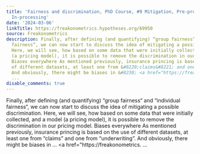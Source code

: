 ```yaml
---
title: 'Fairness and discrimination, PhD Course, #9 Mitigation, Pre-processing and
  In-processing'
date: '2024-03-06'
linkTitle: https://freakonometrics.hypotheses.org/69950
source: Freakonometrics
description: Finally, after defining (and quantifying) “group fairness“ and “individual
  fairness“, we can now start to discuss the idea of mitigating a possible discrimination.
  Here, we will see, how based on some data that were initially collected, and a model
  (a pricing model), it is possible to remove the discrimination in our pricing model.
  Biases everywhere As mentioned previously, insurance princing is based on the use
  of different datasets, at least one from &#8220;claims&#8221; and one from &#8220;underwriting&#8221;.
  And obviously, there might be biases in &#8230; <a href="https://freakonometrics.
  ...
disable_comments: true
---
```

Finally, after defining (and quantifying) “group fairness“ and “individual fairness“, we can now start to discuss the idea of mitigating a possible discrimination. Here, we will see, how based on some data that were initially collected, and a model (a pricing model), it is possible to remove the discrimination in our pricing model. Biases everywhere As mentioned previously, insurance princing is based on the use of different datasets, at least one from &#8220;claims&#8221; and one from &#8220;underwriting&#8221;. And obviously, there might be biases in &#8230; <a href="https://freakonometrics. ...